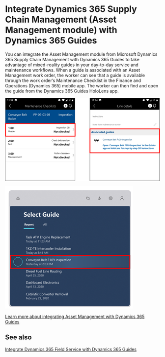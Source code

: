 

# Integrate Dynamics 365 Supply Chain Management (Asset Management module) with Dynamics 365 Guides

You can integrate the Asset Management module from Microsoft Dynamics 365 Supply Chain Management with Dynamics 365 Guides to take 
advantage of mixed-reality guides in your day-to-day service and maintenance workflows. When a guide is associated with an 
Asset Management work order, the worker can see that a guide is available through the work order’s Maintenance Checklist in the 
Finance and Operations (Dynamics 365) mobile app. The worker can then find and open the guide from the Dynamics 365 Guides HoloLens app.

 ![Integrated Asset Mananagement guide](media/asset-management.png "Integrated Asset Management guide")
 
 ![Open guide on HoloLens](media/asset-management-select-guide.png "Open guide on HoloLens")

[Learn more about integrating Asset Management with Dynamics 365 Guides]()

## See also

[Integrate Dynamics 365 Field Service with Dynamics 365 Guides]()
